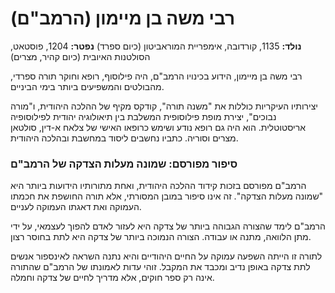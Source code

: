 # רבי משה בן מיימון (הרמב\"ם)

**נולד:** 1135, קורדובה, אימפריית המוראביטון (כיום ספרד)
**נפטר:** 1204, פוסטאט, הסולטנות האיובית (כיום קהיר, מצרים)

רבי משה בן מיימון, הידוע בכינויו הרמב\"ם, היה פילוסוף, רופא וחוקר תורה ספרדי, מהבולטים והמשפיעים ביותר בימי הביניים.

יצירותיו העיקריות כוללות את \"משנה תורה\", קודקס מקיף של ההלכה היהודית, ו\"מורה נבוכים\", יצירת מופת פילוסופית המשלבת בין תיאולוגיה יהודית לפילוסופיה אריסטוטלית. הוא היה גם רופא נודע ושימש כרופאו האישי של צלאח א-דין, סולטאן מצרים וסוריה. כתביו נחשבים ליסוד במחשבת ובהלכה היהודית.

### סיפור מפורסם: שמונה מעלות הצדקה של הרמב\"ם

הרמב\"ם מפורסם בזכות קידוד ההלכה היהודית, ואחת מתורותיו הידועות ביותר היא \"שמונה מעלות הצדקה\". זה אינו סיפור במובן המסורתי, אלא תורה החושפת את חכמתו העמוקה ואת דאגתו העמוקה לעניים.

הרמב\"ם לימד שהצורה הגבוהה ביותר של צדקה היא לעזור לאדם להפוך לעצמאי, על ידי מתן הלוואה, מתנה או עבודה. הצורה הנמוכה ביותר של צדקה היא לתת בחוסר רצון.

לתורה זו הייתה השפעה עמוקה על החיים היהודיים והיא נתנה השראה לאינספור אנשים לתת צדקה באופן נדיב ומכבד את המקבל. זוהי עדות לאמונתו של הרמב\"ם שהתורה אינה רק ספר חוקים, אלא מדריך לחיים של צדקה וחמלה.